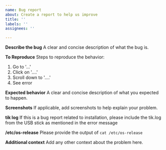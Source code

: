 ```yaml
---
name: Bug report
about: Create a report to help us improve
title: ''
labels: ''
assignees: ''

---
```


**Describe the bug**
A clear and concise description of what the bug is.

**To Reproduce**
Steps to reproduce the behavior:
1. Go to '...'
2. Click on '....'
3. Scroll down to '....'
4. See error

**Expected behavior**
A clear and concise description of what you expected to happen.

**Screenshots**
If applicable, add screenshots to help explain your problem.

**tik log**
If this is a bug report related to installation, please include the tik.log from the USB stick as mentioned in the error message

**/etc/os-release**
Please provide the output of `cat /etc/os-release`

**Additional context**
Add any other context about the problem here.
